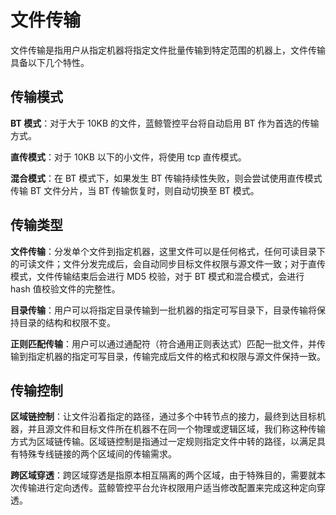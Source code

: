 # 文件传输

文件传输是指用户从指定机器将指定文件批量传输到特定范围的机器上，文件传输具备以下几个特性。

## 传输模式

**BT 模式**：对于大于 10KB 的文件，蓝鲸管控平台将自动启用 BT 作为首选的传输方式。

**直传模式**：对于 10KB 以下的小文件，将使用 tcp 直传模式。

**混合模式**：在 BT 模式下，如果发生 BT 传输持续性失败，则会尝试使用直传模式传输 BT 文件分片，当 BT 传输恢复时，则自动切换至 BT 模式。

## 传输类型

**文件传输**：分发单个文件到指定机器，这里文件可以是任何格式，任何可读目录下的可读文件；文件分发完成后，会自动同步目标文件权限与源文件一致；对于直传模式，文件传输结束后会进行 MD5 校验，对于
BT 模式和混合模式，会进行 hash 值校验文件的完整性。

**目录传输**：用户可以将指定目录传输到一批机器的指定可写目录下，目录传输将保持目录的结构和权限不变。

**正则匹配传输**：用户可以通过通配符（符合通用正则表达式）匹配一批文件，并传输到指定机器的指定可写目录，传输完成后文件的格式和权限与源文件保持一致。

## 传输控制

**区域链控制**：让文件沿着指定的路径，通过多个中转节点的接力，最终到达目标机器，并且源文件和目标文件所在机器不在同一个物理或逻辑区域，我们称这种传输方式为区域链传输。区域链控制是指通过一定规则指定文件中转的路径，以满足具有特殊专线链接的两个区域间的传输需求。

**跨区域穿透**：跨区域穿透是指原本相互隔离的两个区域，由于特殊目的，需要就本次传输进行定向透传。蓝鲸管控平台允许权限用户适当修改配置来完成这种定向穿透。
